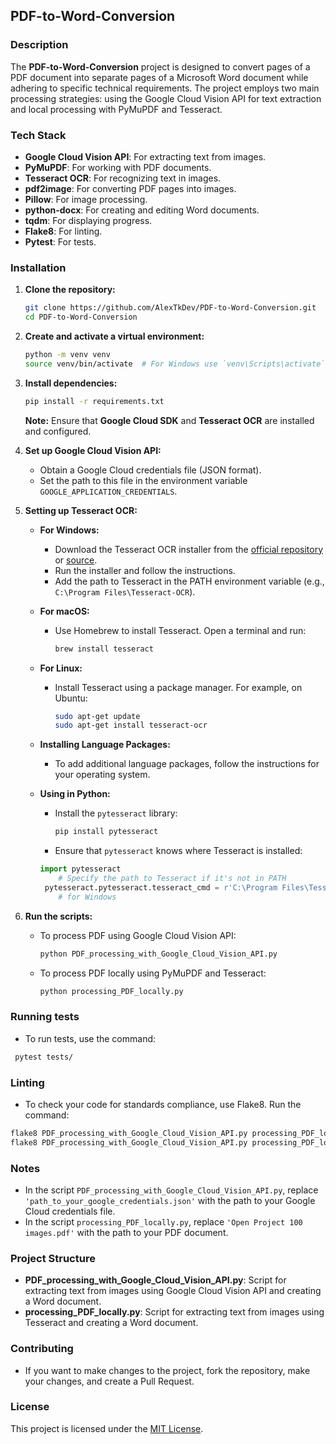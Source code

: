 ## PDF-to-Word-Conversion

### Description

The **PDF-to-Word-Conversion** project is designed to convert pages of a PDF document into separate
pages of a Microsoft
Word document while adhering to specific technical requirements. The project employs two main
processing strategies:
using the Google Cloud Vision API for text extraction and local processing with PyMuPDF and
Tesseract.

### Tech Stack

- **Google Cloud Vision API**: For extracting text from images.
- **PyMuPDF**: For working with PDF documents.
- **Tesseract OCR**: For recognizing text in images.
- **pdf2image**: For converting PDF pages into images.
- **Pillow**: For image processing.
- **python-docx**: For creating and editing Word documents.
- **tqdm**: For displaying progress.
- **Flake8**: For linting.
- **Pytest**: For tests.

### Installation

1. **Clone the repository:**
   ```bash
   git clone https://github.com/AlexTkDev/PDF-to-Word-Conversion.git
   cd PDF-to-Word-Conversion
   ```
2. **Create and activate a virtual environment:**
   ```bash
   python -m venv venv
   source venv/bin/activate  # For Windows use `venv\Scripts\activate`
   ```
3. **Install dependencies:**
   ```bash
   pip install -r requirements.txt
   ```
   **Note:** Ensure that **Google Cloud SDK** and **Tesseract OCR** are installed and configured.
4. **Set up Google Cloud Vision API:**
    - Obtain a Google Cloud credentials file (JSON format).
    - Set the path to this file in the environment variable `GOOGLE_APPLICATION_CREDENTIALS`.

5. **Setting up Tesseract OCR:**
    - **For Windows:**
        - Download the Tesseract OCR installer from
          the [official repository](https://github.com/tesseract-ocr/tesseract)
          or [source](https://github.com/UB-Mannheim/tesseract/wiki).
        - Run the installer and follow the instructions.
        - Add the path to Tesseract in the PATH environment variable (e.g.,
          `C:\Program Files\Tesseract-OCR`).

    - **For macOS:**
        - Use Homebrew to install Tesseract. Open a terminal and run:
          ```bash
          brew install tesseract
          ```
    - **For Linux:**
        - Install Tesseract using a package manager. For example, on Ubuntu:
          ```bash
          sudo apt-get update
          sudo apt-get install tesseract-ocr
          ```
    - **Installing Language Packages:**
        - To add additional language packages, follow the instructions for your operating system.
    - **Using in Python:**
        - Install the `pytesseract` library:
          ```bash
          pip install pytesseract
          ```
        - Ensure that `pytesseract` knows where Tesseract is installed:
        ```python
        import pytesseract
            # Specify the path to Tesseract if it's not in PATH
         pytesseract.pytesseract.tesseract_cmd = r'C:\Program Files\Tesseract-OCR\tesseract.exe'
            # for Windows
        ```
6. **Run the scripts:**
    - To process PDF using Google Cloud Vision API:
      ```bash
      python PDF_processing_with_Google_Cloud_Vision_API.py
      ```
    - To process PDF locally using PyMuPDF and Tesseract:
      ```bash
      python processing_PDF_locally.py
      ```

### Running tests

- To run tests, use the command:

```bash
 pytest tests/
```

### Linting

- To check your code for standards compliance, use Flake8. Run the command:

```bash
flake8 PDF_processing_with_Google_Cloud_Vision_API.py processing_PDF_locally.py --show-source --statistics
flake8 PDF_processing_with_Google_Cloud_Vision_API.py processing_PDF_locally.py --count --exit-zero --max-complexity=10 --max-line-length=127 --statistics
```

### Notes

- In the script `PDF_processing_with_Google_Cloud_Vision_API.py`, replace
  `'path_to_your_google_credentials.json'` with
  the path to your Google Cloud credentials file.
- In the script `processing_PDF_locally.py`, replace `'Open Project 100 images.pdf'` with the path
  to your PDF document.

### Project Structure

- **PDF_processing_with_Google_Cloud_Vision_API.py**: Script for extracting text from images using
  Google Cloud Vision
  API and creating a Word document.
- **processing_PDF_locally.py**: Script for extracting text from images using Tesseract and
  creating a Word document.

### Contributing

- If you want to make changes to the project, fork the repository, make your changes, and create a
  Pull Request.

### License

This project is licensed under the [MIT License](https://opensource.org/licenses/MIT).
